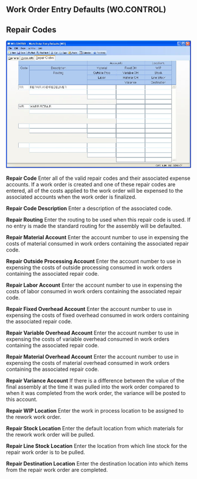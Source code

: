 ##  Work Order Entry Defaults (WO.CONTROL)

<PageHeader />

##  Repair Codes

![](./WO-CONTROL-3.jpg)

**Repair Code** Enter all of the valid repair codes and their associated
expense accounts. If a work order is created and one of these repair codes are
entered, all of the costs applied to the work order will be expensed to the
associated accounts when the work order is finalized.  
  
**Repair Code Description** Enter a description of the associated code.  
  
**Repair Routing** Enter the routing to be used when this repair code is used.
If no entry is made the standard routing for the assembly will be defaulted.  
  
**Repair Material Account** Enter the account number to use in expensing the
costs of material consumed in work orders containing the associated repair
code.  
  
**Repair Outside Processing Account** Enter the account number to use in
expensing the costs of outside processing consumed in work orders containing
the associated repair code.  
  
**Repair Labor Account** Enter the account number to use in expensing the
costs of labor consumed in work orders containing the associated repair code.  
  
**Repair Fixed Overhead Account** Enter the account number to use in expensing
the costs of fixed overhead consumed in work orders containing the associated
repair code.  
  
**Repair Variable Overhead Account** Enter the account number to use in
expensing the costs of variable overhead consumed in work orders containing
the associated repair code.  
  
**Repair Material Overhead Account** Enter the account number to use in
expensing the costs of material overhead consumed in work orders containing
the associated repair code.  
  
**Repair Variance Account** If there is a difference between the value of the
final assembly at the time it was pulled into the work order compared to when
it was completed from the work order, the variance will be posted to this
account.  
  
**Repair WIP Location** Enter the work in process location to be assigned to
the rework work order.  
  
**Repair Stock Location** Enter the default location from which materials for
the rework work order will be pulled.  
  
**Repair Line Stock Location** Enter the location from which line stock for
the repair work order is to be pulled.  
  
**Repair Destination Location** Enter the destination location into which
items from the repair work order are completed.  
  
  
<badge text= "Version 8.10.57" vertical="middle" />

<PageFooter />